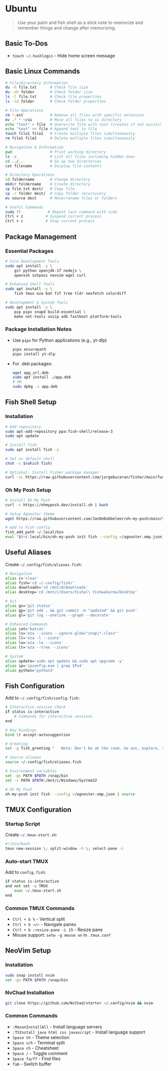 # Ubuntu

> Use your palm and fish shell as a stick note to memorize and remember things and change after memorizing.

## Basic To-Dos
- `touch ~/.hushlogin` - Hide home screen message

## Basic Linux Commands
```bash
# File/Directory Information
du -h file.txt      # Check file size
du -sh folder       # Check folder size
ls -l file.txt      # Check file properties
ls -ld folder       # Check folder properties

# File Operations
rm *.ext            # Remove all files with specific extension
mv .* * ~/ui        # Move all files to ui directory
echo "text" > file  # Overwrite file with text (creates if not exists)
echo "text" >> file # Append text to file
touch file1 file2   # Create multiple files simultaneously
rm file1 file2      # Delete multiple files simultaneously

# Navigation & Information
pwd                 # Print working directory
ls -a               # List all files including hidden ones
cd ../..            # Go up two directories
cat filename        # Display file contents

# Directory Operations
cd foldername       # Change directory
mkdir foldername    # Create directory
cp file.txt dest/   # Copy file
cp -r folder dest/  # Copy folder recursively
mv source dest      # Move/rename files or folders

# Useful Commands
sudo !!            # Repeat last command with sudo
Ctrl + z          # Suspend current process
Ctrl + c          # Stop current process
```

## Package Management

### Essential Packages
```bash
# Core Development Tools
sudo apt install -y \
    git python openjdk-17 nodejs \
    openssh sshpass neovim wget curl

# Enhanced Shell Tools
sudo apt install -y \
    fish tmux eza bat fzf tree tldr neofetch colordiff

# Development & System Tools
sudo apt install -y \
    pip pipx snapd build-essential \
    make net-tools unzip adb fastboot platform-tools
```

### Package Installation Notes
- Use `pipx` for Python applications (e.g., yt-dlp)
  ```bash
  pipx ensurepath
  pipx install yt-dlp
  ```
- For .deb packages:
  ```bash
  wget app_url.deb
  sudo apt install ./app.deb
  # OR
  sudo dpkg -i app.deb
  ```

## Fish Shell Setup

### Installation
```bash
# Add repository
sudo apt-add-repository ppa:fish-shell/release-3
sudo apt update

# Install fish
sudo apt install fish -y

# Set as default shell
chsh -s $(which fish)

# Optional: Install Fisher package manager
curl -sL https://raw.githubusercontent.com/jorgebucaran/fisher/main/functions/fisher.fish | source && fisher install jorgebucaran/fisher
```

### Oh My Posh Setup
```bash
# Install Oh My Posh
curl -s https://ohmyposh.dev/install.sh | bash

# Setup Agnoster theme
wget https://raw.githubusercontent.com/JanDeDobbeleer/oh-my-posh/main/themes/agnoster.omp.json -O ~/agnoster.omp.json

# Add to Fish config
fish_add_path ~/.local/bin
eval "$(~/.local/bin/oh-my-posh init fish --config ~/agnoster.omp.json)"
```

## Useful Aliases
Create `~/.config/fish/aliases.fish`:

```bash
# Navigation
alias c='clear'
alias fish='cd ~/.config/fish/'
alias downloads='cd /mnt/d/Downloads'
alias desktop='cd /mnt/c/Users/Vishal\ Vishwakarma/Desktop'

# Git
alias gs='git status'
alias gp='git add . && git commit -m "updated" && git push'
alias gl='git log --oneline --graph --decorate'

# Enhanced Commands
alias cat='batcat'
alias ls='eza --icons --ignore-glob="snap|*.class"'
alias ll='eza -l --icons'
alias la='eza -la --icons'
alias lt='eza --tree --icons'

# System
alias update='sudo apt update && sudo apt upgrade -y'
alias ip='ipconfig.exe | grep IPv4'
alias python='python3'
```

## Fish Configuration
Add to `~/.config/fish/config.fish`:

```bash
# Interactive session check
if status is-interactive
    # Commands for interactive sessions
end

# Key bindings
bind \t accept-autosuggestion

# Greeting
set -g fish_greeting "   Note: Don't be at the room. Go out, explore, socialize and learn."

# Source aliases
source ~/.config/fish/aliases.fish

# Environment variables
set -gx PATH $PATH /snap/bin
set -x PATH $PATH:/mnt/c/Windows/System32

# Oh My Posh
oh-my-posh init fish --config ~/agnoster.omp.json | source
```

## TMUX Configuration

### Startup Script
Create `~/.tmux-start.sh`:
```bash
#!/bin/bash
tmux new-session \; split-window -h \; select-pane -L
```

### Auto-start TMUX
Add to `config.fish`:
```bash
if status is-interactive
and not set -q TMUX
    exec ~/.tmux-start.sh
end
```

### Common TMUX Commands
- `Ctrl + b %` - Vertical split
- `Ctrl + b →/←` - Navigate panes
- `Ctrl + b :resize-pane -L 15` - Resize pane
- Mouse support: `setw -g mouse on` in `.tmux.conf`

## NeoVim Setup

### Installation
```bash
sudo snap install nvim
set -gx PATH $PATH /snap/bin
```

### NvChad Installation
```bash
git clone https://github.com/NvChad/starter ~/.config/nvim && nvim
```

### Common Commands
- `:MasonInstallAll` - Install language servers
- `:TSInstall java html css javascript` - Install language support
- `Space th` - Theme selection
- `Space v/h` - Terminal split
- `Space ch` - Cheatsheet
- `Space /` - Toggle comment
- `Space fa/ff` - Find files
- `Tab` - Switch buffer
